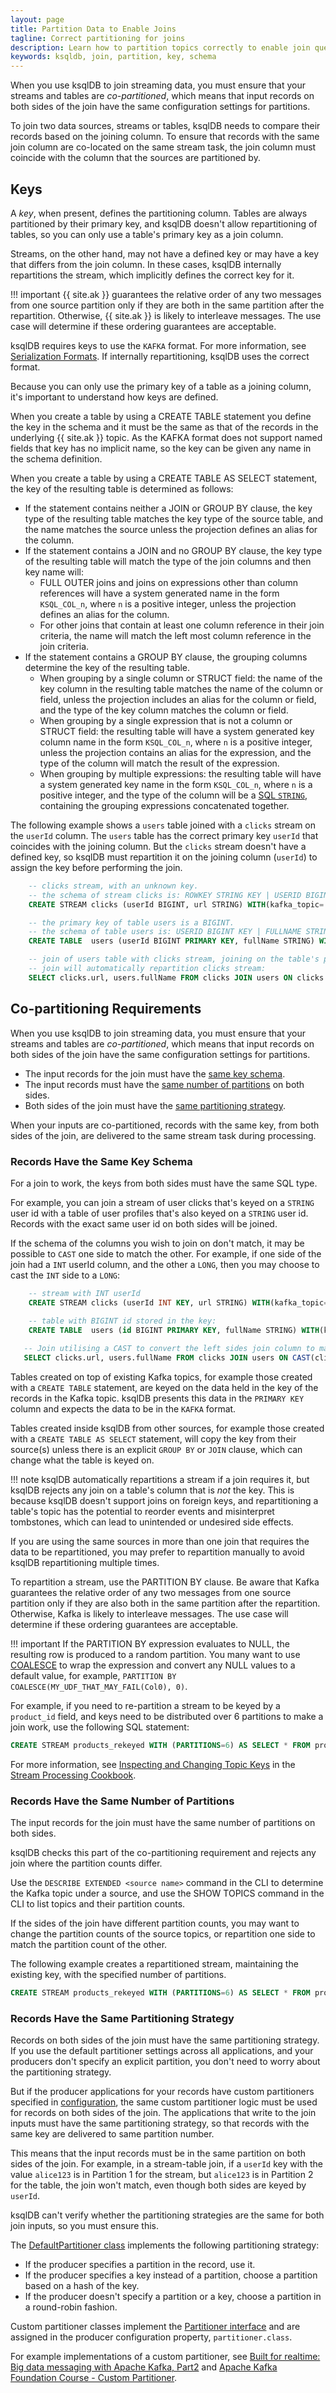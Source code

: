 ```yaml
---
layout: page
title: Partition Data to Enable Joins
tagline: Correct partitioning for joins
description: Learn how to partition topics correctly to enable join queries.
keywords: ksqldb, join, partition, key, schema 
---
```


When you use ksqlDB to join streaming data, you must ensure that your
streams and tables are *co-partitioned*, which means that input records
on both sides of the join have the same configuration settings for
partitions.

To join two data sources, streams or tables, ksqlDB needs to compare their
records based on the joining column. To ensure that records with the same
join column are co-located on the same stream task, the join column must
coincide with the column that the sources are partitioned by.

Keys
----

A *key*, when present, defines the partitioning column. Tables are
always partitioned by their primary key, and ksqlDB doesn't allow repartitioning
of tables, so you can only use a table's primary key as a join column.

Streams, on the other hand, may not have a defined key or may have a key that
differs from the join column. In these cases, ksqlDB internally repartitions
the stream, which implicitly defines the correct key for it.

!!! important
    {{ site.ak }} guarantees the relative order of any two messages from
    one source partition only if they are both in the same partition
    after the repartition. Otherwise, {{ site.ak }} is likely to interleave messages.
    The use case will determine if these ordering guarantees are acceptable.

ksqlDB requires keys to use the `KAFKA` format. For more information, see
[Serialization Formats](../serialization.md#serialization-formats). If internally
repartitioning, ksqlDB uses the correct format.

Because you can only use the primary key of a table as a joining column, it's
important to understand how keys are defined.

When you create a table by using a CREATE TABLE statement you define the key in the schema and
it must be the same as that of the records in the underlying {{ site.ak }} topic. As the
KAFKA format does not support named fields that key has no implicit name, so the key can be
given any name in the schema definition.

When you create a table by using a CREATE TABLE AS SELECT statement, the key of
the resulting table is determined as follows:

- If the statement contains neither a JOIN or GROUP BY clause, the key type of the resulting
  table matches the key type of the source table, and the name matches the source unless the
  projection defines an alias for the column.
- If the statement contains a JOIN and no GROUP BY clause, the key type of the resulting table
  will match the type of the join columns and then key name will:
    - FULL OUTER joins and joins on expressions other than column references will have a system
    generated name in the form `KSQL_COL_n`, where `n` is a positive integer, unless the projection
    defines an alias for the column.
    - For other joins that contain at least one column reference in their join criteria, the name
    will match the left most column reference in the join criteria.
- If the statement contains a GROUP BY clause, the grouping columns determine the key
  of the resulting table.
    - When grouping by a single column or STRUCT field: the name of the key column in the
      resulting table matches the name of the column or field, unless the projection includes
      an alias for the column or field, and the type of the key column matches the column or field.
    - When grouping by a single expression that is not a column or STRUCT field: the resulting table
      will have a system generated key column name in the form `KSQL_COL_n`, where `n` is a positive
      integer, unless the projection contains an alias for the expression, and the type of the
      column will match the result of the expression.
    - When grouping by multiple expressions: the resulting table will have a system generated key
      name in the form `KSQL_COL_n`, where `n` is a positive integer, and the type of the column will
      be a [SQL `STRING`](../../concepts/schemas), containing the grouping expressions concatenated
      together.

The following example shows a `users` table joined with a `clicks` stream
on the `userId` column. The `users` table has the correct primary key
`userId` that coincides with the joining column. But the `clicks` stream
doesn't have a defined key, so ksqlDB must repartition it on the joining
column (`userId`) to assign the key before performing the join.

```sql
    -- clicks stream, with an unknown key.
    -- the schema of stream clicks is: ROWKEY STRING KEY | USERID BIGINT | URL STRING
    CREATE STREAM clicks (userId BIGINT, url STRING) WITH(kafka_topic='clickstream', value_format='json');

    -- the primary key of table users is a BIGINT. 
    -- the schema of table users is: USERID BIGINT KEY | FULLNAME STRING
    CREATE TABLE  users (userId BIGINT PRIMARY KEY, fullName STRING) WITH(kafka_topic='users', value_format='json');

    -- join of users table with clicks stream, joining on the table's primary key and the stream's userId column:
    -- join will automatically repartition clicks stream:
    SELECT clicks.url, users.fullName FROM clicks JOIN users ON clicks.userId = users.userId;
```

Co-partitioning Requirements
----------------------------

When you use ksqlDB to join streaming data, you must ensure that your streams
and tables are *co-partitioned*, which means that input records on both sides
of the join have the same configuration settings for partitions.

- The input records for the join must have the
  [same key schema](#records-have-the-same-key-schema).
- The input records must have the
  [same number of partitions](#records-have-the-same-number-of-partitions)
  on both sides.
- Both sides of the join must have the
  [same partitioning strategy](#records-have-the-same-partitioning-strategy).

When your inputs are co-partitioned, records with the same key, from
both sides of the join, are delivered to the same stream task during
processing.

### Records Have the Same Key Schema

For a join to work, the keys from both sides must have the same SQL type.

For example, you can join a stream of user clicks that's keyed on a `STRING`
user id with a table of user profiles that's also keyed on a `STRING` user id.
Records with the exact same user id on both sides will be joined.

If the schema of the columns you wish to join on don't match, it may be possible
to `CAST` one side to match the other. For example, if one side of the join
had a `INT` userId column, and the other a `LONG`, then you may choose to cast
the `INT` side to a `LONG`:

```sql
    -- stream with INT userId
    CREATE STREAM clicks (userId INT KEY, url STRING) WITH(kafka_topic='clickstream', value_format='json');

    -- table with BIGINT id stored in the key:
    CREATE TABLE  users (id BIGINT PRIMARY KEY, fullName STRING) WITH(kafka_topic='users', value_format='json');
    
   -- Join utilising a CAST to convert the left sides join column to match the rights type.
   SELECT clicks.url, users.fullName FROM clicks JOIN users ON CAST(clicks.userId AS BIGINT) = users.id;
```

Tables created on top of existing Kafka topics, for example those created with
a `CREATE TABLE` statement, are keyed on the data held in the key of the records
in the Kafka topic. ksqlDB presents this data in the `PRIMARY KEY` column and expects
the data to be in the `KAFKA` format.

Tables created inside ksqlDB from other sources, for example those created with
a `CREATE TABLE AS SELECT` statement, will copy the key from their source(s)
unless there is an explicit `GROUP BY` or `JOIN` clause, which can change what the table
is keyed on.

!!! note
    ksqlDB automatically repartitions a stream if a join requires it, but ksqlDB
    rejects any join on a table's column that is *not* the key. This is
    because ksqlDB doesn't support joins on foreign keys, and repartitioning a
    table's topic has the potential to reorder events and misinterpret
    tombstones, which can lead to unintended or undesired side effects.

If you are using the same sources in more than one join that requires the data
to be repartitioned, you may prefer to repartition manually to avoid ksqlDB
repartitioning multiple times.

To repartition a stream, use the PARTITION BY clause. Be aware that Kafka
guarantees the relative order of any two messages from one source partition
only if they are also both in the same partition after the repartition.
Otherwise, Kafka is likely to interleave messages. The use case will determine
if these ordering guarantees are acceptable.

!!! important
      If the PARTITION BY expression evaluates to NULL, the resulting row is produced to a
      random partition. You many want to use [COALESCE](../syntax-reference#coalesce) to wrap
      the expression and convert any NULL values to a default value, for example,
      `PARTITION BY COALESCE(MY_UDF_THAT_MAY_FAIL(Col0), 0)`.

For example, if you need to re-partition a stream to be keyed by a `product_id`
field, and keys need to be distributed over 6 partitions to make a join work,
use the following SQL statement:

```sql
CREATE STREAM products_rekeyed WITH (PARTITIONS=6) AS SELECT * FROM products PARTITION BY product_id;
```

For more information, see
[Inspecting and Changing Topic Keys](https://www.confluent.io/stream-processing-cookbook/ksql-recipes/inspecting-changing-topic-keys)
in the [Stream Processing Cookbook](https://www.confluent.io/product/ksql/stream-processing-cookbook).

### Records Have the Same Number of Partitions

The input records for the join must have the same number of partitions on both
sides.

ksqlDB checks this part of the co-partitioning requirement and rejects any join
where the partition counts differ.

Use the `DESCRIBE EXTENDED <source name>` command in the CLI to determine the
Kafka topic under a source, and use the SHOW TOPICS command in the CLI to list
topics and their partition counts.

If the sides of the join have different partition counts, you may want to change
the partition counts of the source topics, or repartition one side to match the
partition count of the other.

The following example creates a repartitioned stream, maintaining the existing
key, with the specified number of partitions.

```sql
CREATE STREAM products_rekeyed WITH (PARTITIONS=6) AS SELECT * FROM products PARTITION BY ROWKEY;
```

### Records Have the Same Partitioning Strategy

Records on both sides of the join must have the same partitioning
strategy. If you use the default partitioner settings across all
applications, and your producers don't specify an explicit partition,
you don't need to worry about the partitioning strategy.

But if the producer applications for your records have custom
partitioners specified in
[configuration](http://kafka.apache.org/documentation/#producerconfigs),
the same custom partitioner logic must be used for records on both sides
of the join. The applications that write to the join inputs must have
the same partitioning strategy, so that records with the same key are
delivered to same partition number.

This means that the input records must be in the same partition on both
sides of the join. For example, in a stream-table join, if a `userId`
key with the value `alice123` is in Partition 1 for the stream, but
`alice123` is in Partition 2 for the table, the join won't match, even
though both sides are keyed by `userId`.

ksqlDB can't verify whether the partitioning strategies are the same for
both join inputs, so you must ensure this.

The
[DefaultPartitioner class](https://github.com/apache/kafka/blob/trunk/clients/src/main/java/org/apache/kafka/clients/producer/internals/DefaultPartitioner.java)
implements the following partitioning strategy:

- If the producer specifies a partition in the record, use it.
- If the producer specifies a key instead of a partition, choose a
  partition based on a hash of the key.
- If the producer doesn't specify a partition or a key, choose a
  partition in a round-robin fashion.

Custom partitioner classes implement the
[Partitioner interface](https://kafka.apache.org/20/javadoc/org/apache/kafka/clients/producer/Partitioner.html)
and are assigned in the producer configuration property,
`partitioner.class`.

For example implementations of a custom partitioner, see
[Built for realtime: Big data messaging with Apache Kafka, Part2](https://www.javaworld.com/article/3066873/big-data/big-data-messaging-with-kafka-part-2.html)
and [Apache Kafka Foundation Course - Custom Partitioner](https://www.learningjournal.guru/courses/kafka/kafka-foundation-training/custom-partitioner/).
